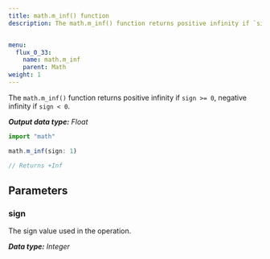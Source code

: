 ```yaml
---
title: math.m_inf() function
description: The math.m_inf() function returns positive infinity if `sign >= 0`, negative infinity if `sign < 0`.


menu:
  flux_0_33:
    name: math.m_inf
    parent: Math
weight: 1
---
```


The `math.m_inf()` function returns positive infinity if `sign >= 0`, negative infinity if `sign < 0`.

_**Output data type:** Float_

```js
import "math"

math.m_inf(sign: 1)

// Returns +Inf
```

## Parameters

### sign
The sign value used in the operation.

_**Data type:** Integer_
